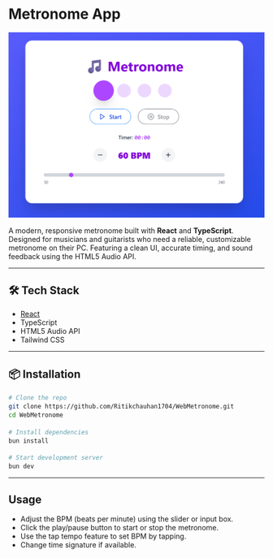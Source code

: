 #  Metronome App

![Metronome Demo](img/image.png)

A modern, responsive metronome built with **React** and **TypeScript**. Designed for musicians and guitarists who need a reliable, customizable metronome on their PC. Featuring a clean UI, accurate timing, and sound feedback using the HTML5 Audio API.

---

## 🛠️ Tech Stack

- [React](https://reactjs.org/)
- TypeScript
- HTML5 Audio API
- Tailwind CSS

---

## 📦 Installation

```bash
# Clone the repo
git clone https://github.com/Ritikchauhan1704/WebMetronome.git
cd WebMetronome

# Install dependencies
bun install

# Start development server
bun dev
```

---

## Usage

- Adjust the BPM (beats per minute) using the slider or input box.
- Click the play/pause button to start or stop the metronome.
- Use the tap tempo feature to set BPM by tapping.
- Change time signature if available.
